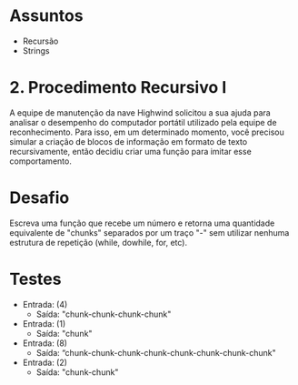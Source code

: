 # Assuntos
- Recursão
- Strings

# 2. Procedimento Recursivo I
A equipe de manutenção da nave Highwind solicitou a sua ajuda para analisar o desempenho do computador portátil utilizado pela equipe de reconhecimento.
Para isso, em um determinado momento, você precisou simular a criação de blocos de informação em formato de texto recursivamente, então decidiu criar uma função para imitar esse comportamento.

# Desafio
Escreva uma função que recebe um número e retorna uma quantidade equivalente de "chunks" separados por um traço "-" sem utilizar nenhuma estrutura de repetição (while, dowhile, for, etc).

# Testes
- Entrada: (4)
  - Saída: "chunk-chunk-chunk-chunk"
- Entrada: (1)
  - Saída: "chunk"
- Entrada: (8)
  - Saída: “chunk-chunk-chunk-chunk-chunk-chunk-chunk-chunk"
- Entrada: (2)
  - Saída: "chunk-chunk"